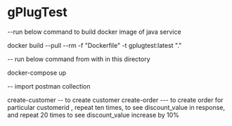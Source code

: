 # gPlugTest

--run below command to build docker image of java service

docker build --pull --rm -f "Dockerfile" -t gplugtest:latest "." 

-- run below command from with in this directory

docker-compose up

-- import postman collection

create-customer  -- to create customer
create-order --- to create order for particular customerid , repeat ten times, to see discount_value in response, and repeat 20 times to see discount_value increase by 10%